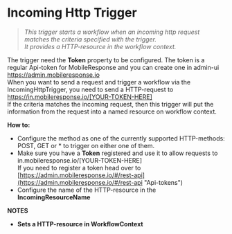 # Incoming Http Trigger
>*This trigger starts a workflow when an incoming http request matches the criteria specified with the trigger.  
>It provides a HTTP-resource in the workflow context.*  

The trigger need the **Token** property to be configured. The token is a regular Api-token for MobileResponse and you can create one in admin-ui https://admin.mobileresponse.io  
When you want to send a request and trigger a workflow via the IncomingHttpTrigger, you need to send a HTTP-request to https://in.mobileresponse.io/[YOUR-TOKEN-HERE]  
If the criteria matches the incoming request, then this trigger will put the information from the request into a named resource on workflow context.


**How to:**  

- Configure the method as one of the currently supported HTTP-methods: POST, GET or * to trigger on either one of them.
- Make sure you have a **Token** registered and use it to allow requests to in.mobileresponse.io/[YOUR-TOKEN-HERE]   
If you need to register a token head over to [https://admin.mobileresponse.io/#/rest-api](https://admin.mobileresponse.io/#/rest-api "Api-tokens")
- Configure the name of the HTTP-resource in the **IncomingResourceName**

**NOTES**

- **Sets a HTTP-resource in WorkflowContext**